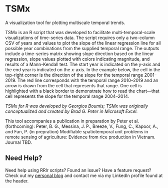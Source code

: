 # TSMx
A visualization tool for plotting multiscale temporal trends. 

TSMx is an R script that was developed to facilitate multi-temporal-scale visualizations of time-series data. The script requires only a two-column CSV of years and values to plot the slope of the linear regression line for all possible year combinations from the supplied temporal range. The outputs include a time-series matrix showing slope direction based on the linear regression, slope values plotted with colors indicating magnitude, and results of a Mann-Kendall test. The start year is indicated on the y-axis and the end year is indicated on the x-axis. In the example below, the cell in the top-right corner is the direction of the slope for the temporal range 2001–2019. The red line corresponds with the temporal range 2010–2019 and an arrow is drawn from the cell that represents that range. One cell is highlighted with a black border to demonstrate how to read the chart—that cell represents the slope for the temporal range 2004–2014.

*TSMx for R was developed by Georgios Boumis; TSMx was originally conceptualized and created by Brad G. Peter in Microsoft Excel.*

This tool accompanies a publication in preparation by Peter et al. (forthcoming): Peter, B. G., Messina, J. P., Breeze, V., Fung, C., Kapoor, A., and Fan, P. (in prepration) Modifiable spatiotemporal unit problems in remote sensing of agriculture: Evidence from rice production in Vietnam. Journal TBD. 

## Need Help?
Need help using RRIr scripts? Found an issue? Have a feature request? Check out my
[personal blog](http://www.gboumis.com) and contact me via my LinkedIn profile found at the header.
